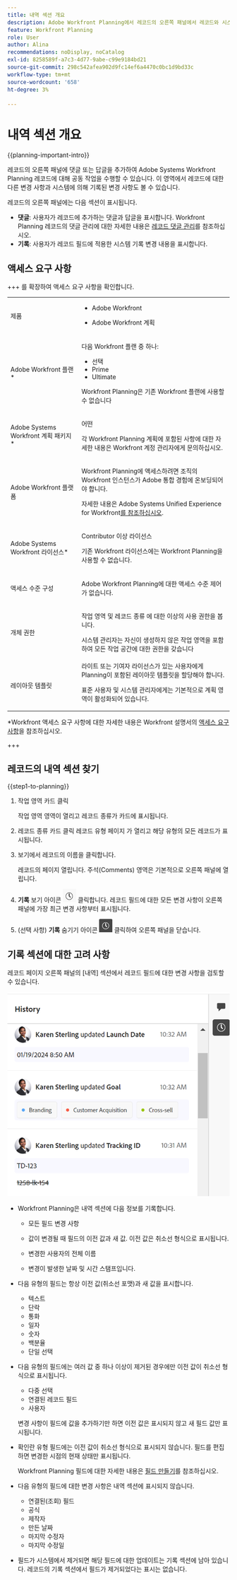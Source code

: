 ```yaml
---
title: 내역 섹션 개요
description: Adobe Workfront Planning에서 레코드의 오른쪽 패널에서 레코드와 시스템에 의해 기록되는 변경 사항을 검토할 수 있습니다.
feature: Workfront Planning
role: User
author: Alina
recommendations: noDisplay, noCatalog
exl-id: 8258589f-a7c3-4d77-9abe-c99e9184bd21
source-git-commit: 298c542afea902d9fc14ef6a4470c0bc1d9bd33c
workflow-type: tm+mt
source-wordcount: '658'
ht-degree: 3%

---
```


# 내역 섹션 개요

<!--<span class="preview">The highlighted information on this page refers to functionality not yet generally available. It is available only in the Preview environment for all customers, or in the Production environment for customers who enabled fast releases.</span>

<span class="preview">For information about fast releases, see [Enable or disable fast releases for your organization](/help/quicksilver/administration-and-setup/set-up-workfront/configure-system-defaults/enable-fast-release-process.md).</span>-->

{{planning-important-intro}}

레코드의 오른쪽 패널에 댓글 또는 답글을 추가하여 Adobe Systems Workfront Planning 레코드에 대해 공동 작업을 수행할 수 있습니다. 이 영역에서 레코드에 대한 다른 변경 사항과 시스템에 의해 기록된 변경 사항도 볼 수 있습니다.

레코드의 오른쪽 패널에는 다음 섹션이 표시됩니다.

* **댓글**: 사용자가 레코드에 추가하는 댓글과 답글을 표시합니다. Workfront Planning 레코드의 댓글 관리에 대한 자세한 내용은 [레코드 댓글 관리](/help/quicksilver/planning/records/manage-record-comments.md)를 참조하십시오.
* **기록**: 사용자가 레코드 필드에 적용한 시스템 기록 변경 내용을 표시합니다.

## 액세스 요구 사항

+++ 를 확장하여 액세스 요구 사항을 확인합니다.

<table style="table-layout:auto"> 
<col> 
</col> 
<col> 
</col> 
<tbody> 
    <tr> 
<tr> 
<td> 
   <p> 제품</p> </td> 
   <td> 
   <ul><li><p> Adobe Workfront</p></li> 
   <li><p> Adobe Workfront 계획<p></li></ul></td> 
  </tr>   
<tr> 
   <td role="rowheader"><p>Adobe Workfront 플랜*</p></td> 
   <td> 
<p>다음 Workfront 플랜 중 하나:</p> 
<ul><li>선택</li> 
<li>Prime</li> 
<li>Ultimate</li></ul> 
<p>Workfront Planning은 기존 Workfront 플랜에 사용할 수 없습니다</p> 
   </td> 
<tr> 
   <td role="rowheader"><p>Adobe Systems Workfront 계획 패키지*</p></td> 
   <td> 
<p>어떤 </p> 
<p>각 Workfront Planning 계획에 포함된 사항에 대한 자세한 내용은 Workfront 계정 관리자에게 문의하십시오. </p> 
   </td> 
 <tr> 
   <td role="rowheader"><p>Adobe Workfront 플랫폼</p></td> 
   <td> 
<p>Workfront Planning에 액세스하려면 조직의 Workfront 인스턴스가 Adobe 통합 경험에 온보딩되어야 합니다.</p> 
<p>자세한 내용은 Adobe Systems Unified Experience for Workfront<a href="/help/quicksilver/workfront-basics/navigate-workfront/workfront-navigation/adobe-unified-experience.md">를 참조하십시오</a>. </p> 
   </td> 
   </tr> 
  </tr> 
  <tr> 
   <td role="rowheader"><p>Adobe Systems Workfront 라이선스*</p></td> 
   <td> <p>Contributor 이상 라이선스</p>
   <p>기존 Workfront 라이선스에는 Workfront Planning을 사용할 수 없습니다.</p> 
  </td> 
  </tr> 
  <tr> 
   <td role="rowheader"><p>액세스 수준 구성</p></td> 
   <td> <p>Adobe Workfront Planning에 대한 액세스 수준 제어가 없습니다.</p>   
</td> 
  </tr> 
<tr> 
   <td role="rowheader"><p>개체 권한</p></td> 
   <td>   <p>작업 영역 및 레코드 종류 </a>에 대한 이상의 사용 권한을 봅니다. </p>  
   <p>시스템 관리자는 자신이 생성하지 않은 작업 영역을 포함하여 모든 작업 공간에 대한 권한을 갖습니다</p> </td> 
  </tr> 
<tr>
   <td role="rowheader"><p>레이아웃 템플릿</p></td>
   <td> 라이트 또는 기여자 라이선스가 있는 사용자에게 Planning이 포함된 레이아웃 템플릿을 할당해야 합니다.
   <p>표준 사용자 및 시스템 관리자에게는 기본적으로 계획 영역이 활성화되어 있습니다.</p></div></li></ul>

</td>
  </tr>
</tbody> 
</table>

*Workfront 액세스 요구 사항에 대한 자세한 내용은 Workfront 설명서의 [액세스 요구 사항](/help/quicksilver/administration-and-setup/add-users/access-levels-and-object-permissions/access-level-requirements-in-documentation.md)을 참조하십시오.

+++

## 레코드의 내역 섹션 찾기

{{step1-to-planning}}

1. 작업 영역 카드 클릭

   작업 영역 영역이 열리고 레코드 종류가 카드에 표시됩니다.

1. 레코드 종류 카드 클릭
레코드 유형 페이지 가 열리고 해당 유형의 모든 레코드가 표시됩니다.

1. 보기에서 레코드의 이름을 클릭합니다.

   레코드의 페이지 열립니다. 주석(Comments) 영역은 기본적으로 오른쪽 패널에 열립니다.
1. **기록** 보기 아이콘 ![기록 보기 아이콘을](assets/show-history-icon.png) 클릭합니다. 레코드 필드에 대한 모든 변경 사항이 오른쪽 패널에 가장 최근 변경 사항부터 표시됩니다.
1. (선택 사항) **기록** 숨기기 아이콘 ![기록 숨기기 아이콘을](assets/hide-history-icon.png) 클릭하여 오른쪽 패널을 닫습니다.

## 기록 섹션에 대한 고려 사항

레코드 페이지 오른쪽 패널의 [내역] 섹션에서 레코드 필드에 대한 변경 사항을 검토할 수 있습니다.

![댓글의 기록 영역](assets/history-area-in-comments.png)

* Workfront Planning은 내역 섹션에 다음 정보를 기록합니다.

   * 모든 필드 변경 사항

   * 값이 변경될 때 필드의 이전 값과 새 값. 이전 값은 취소선 형식으로 표시됩니다.

   * 변경한 사용자의 전체 이름

   * 변경이 발생한 날짜 및 시간 스탬프입니다.

* 다음 유형의 필드는 항상 이전 값(취소선 포맷)과 새 값을 표시합니다.

   * 텍스트
   * 단락
   * 통화
   * 일자
   * 숫자
   * 백분율
   * 단일 선택

* 다음 유형의 필드에는 여러 값 중 하나 이상이 제거된 경우에만 이전 값이 취소선 형식으로 표시됩니다.

   * 다중 선택
   * 연결된 레코드 필드
   * 사용자

  변경 사항이 필드에 값을 추가하기만 하면 이전 값은 표시되지 않고 새 필드 값만 표시됩니다.

* 확인란 유형 필드에는 이전 값이 취소선 형식으로 표시되지 않습니다. 필드를 편집하면 변경한 시점의 현재 상태만 표시됩니다.

  Workfront Planning 필드에 대한 자세한 내용은 [필드 만들기](/help/quicksilver/planning/fields/create-fields.md)를 참조하십시오.

* 다음 유형의 필드에 대한 변경 사항은 내역 섹션에 표시되지 않습니다.

   * 연결된(조회) 필드
   * 공식
   * 제작자
   * 만든 날짜
   * 마지막 수정자
   * 마지막 수정일

* 필드가 시스템에서 제거되면 해당 필드에 대한 업데이트는 기록 섹션에 남아 있습니다. 레코드의 기록 섹션에서 필드가 제거되었다는 표시는 없습니다.
